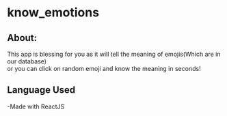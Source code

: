 # know_emotions

## About:
This app is blessing for you as it will tell the meaning of emojis(Which are in our database)<br>
or you can click on random emoji and know the meaning in seconds!

## Language Used

-Made with ReactJS
 
